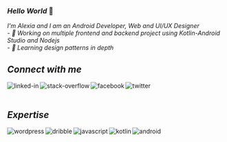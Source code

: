 ### ***Hello World*** 👋
*I'm Alexia and I am an Android Developer, Web and UI/UX Designer* 
<br>
*- 🔭 Working on multiple frontend and backend project using Kotlin-Android Studio and Nodejs*
<br>
*- 🌱 Learning design patterns in depth*
<br>

## ***Connect with me***

[<img align="left" alt="linked-in" src="https://img.shields.io/badge/linkedin-%230077B5.svg?&style=for-the-badge&logo=linkedin&logoColor=white" />](https://www.linkedin.com/in/alexia-fauzia-26b4b2172/)
[<img align="left" alt="stack-overflow" src="https://img.shields.io/badge/stack%20overflow-FE7A16?logo=stack-overflow&logoColor=white&style=for-the-badge" />](https://stackoverflow.com/users/15426019/alexia-fauzia)
[<img align="left" alt="facebook" src="https://img.shields.io/badge/facebook-%231877F2.svg?&style=for-the-badge&logo=facebook&logoColor=white" />](https://www.facebook.com/profile.php?id=100070242506817)
[<img align="left" alt="twitter" src="https://img.shields.io/badge/twitter-%231DA1F2.svg?&style=for-the-badge&logo=twitter&logoColor=white" />](https://twitter.com/fauzia_alexia)

<br>
<br>

## ***Expertise***


<img align="left" alt="wordpress" src="https://img.shields.io/badge/Wordpress-21759B?style=for-the-badge&logo=wordpress&logoColor=white" />
<img align="left" alt="dribble" src="https://img.shields.io/badge/Dribbble-EA4C89?style=for-the-badge&logo=dribbble&logoColor=white" />
<img align="left" alt="javascript" src="https://img.shields.io/badge/JavaScript-323330?style=for-the-badge&logo=javascript&logoColor=F7DF1E" />
<img align="left" alt="kotlin" src="https://img.shields.io/badge/Kotlin-0095D5?&style=for-the-badge&logo=kotlin&logoColor=white" />
<img align="left" alt="android" src="https://img.shields.io/badge/Android_Studio-3DDC84?style=for-the-badge&logo=android-studio&logoColor=white" />

<br>
<br>
